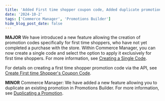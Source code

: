 ```yaml
---
title: 'Added First time shopper coupon code, Added duplicate promotion in Promotions Builder'
date: '2024-10-2'
tags: ['Commerce Manager', 'Promotions Builder']
hide_blog_post_date: false
---
```


**MAJOR** We have introduced a new feature allowing the creation of promotion codes specifically for first time shoppers, who have not yet completed a purchase with the store. Within Commerce Manager, you can now create a single code and select the option to apply it exclusively for first time shoppers. For more information, see [Creating a Single Code](/docs/commerce-manager/promotions-builder/creating-promotion-codes).

For details on creating a first time shopper promotion code via the API, see [Create First time Shopper's Coupon Code](/docs/promotions-builder/promotions-builder-codes/create-first-time-shopper-code).

**MINOR** Commerce Manager: We have added a new feature allowing you to duplicate an existing promotion in Promotions Builder. For more information, see [Duplicating a Promotion](/docs/commerce-manager/promotions-builder/creating-a-promotion-in-promotions-builder#duplicating-a-promotion).